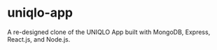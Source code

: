 # uniqlo-app
A re-designed clone of the UNIQLO App built with MongoDB, Express, React.js, and Node.js.
